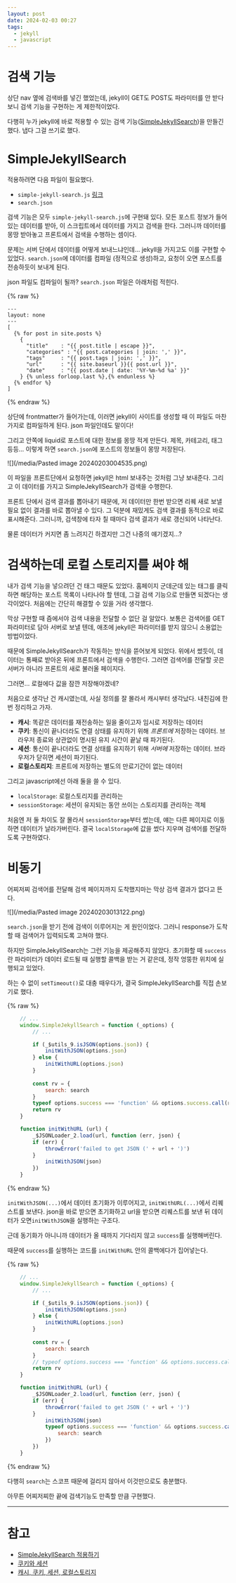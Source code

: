 ```yaml
---
layout: post
date: 2024-02-03 00:27
tags:
  - jekyll
  - javascript
---
```

# 검색 기능

상단 nav 옆에 검색바를 넣긴 했었는데, jekyll이 GET도 POST도 파라미터를 안 받다 보니 검색 기능을 구현하는 게 제한적이었다.

다행히 누가 jekyll에 바로 적용할 수 있는 검색 기능([SimpleJekyllSearch](https://github.com/christian-fei/Simple-Jekyll-Search))을 만들긴 했다. 냅다 그걸 쓰기로 했다.

# SimpleJekyllSearch

적용하려면 다음 파일이 필요했다.

- `simple-jekyll-search.js` [링크](https://github.com/christian-fei/Simple-Jekyll-Search/tree/master/example/js)
- `search.json`

검색 기능은 모두 `simple-jekyll-search.js`에 구현돼 있다. 모든 포스트 정보가 들어 있는 데이터를 받아, 이 스크립트에서 데이터를 가지고 검색을 한다. 그러니까 데이터를 몽땅 받아놓고 프론트에서 검색을 수행하는 셈이다.

문제는 서버 단에서 데이터를 어떻게 보내느냐인데... jekyll을 가지고도 이를 구현할 수 있었다. `search.json`에 데이터를 컴파일 (정적으로 생성)하고, 요청이 오면 포스트를 전송하듯이 보내게 된다.

json 파일도 컴파일이 될까? `search.json` 파일은 아래처럼 적힌다.

{% raw %}
```
---
layout: none
---
[
  {% for post in site.posts %}
    {
      "title"    : "{{ post.title | escape }}",
      "categories" : "{{ post.categories | join: ',' }}",
      "tags"     : "{{ post.tags | join: ',' }}",
      "url"      : "{{ site.baseurl }}{{ post.url }}",
      "date"     : "{{ post.date | date: '%Y-%m-%d %a' }}"
    } {% unless forloop.last %},{% endunless %}
  {% endfor %}
]
```
{% endraw %}

상단에 frontmatter가 들어가는데, 이러면 jekyll이 사이트를 생성할 때 이 파일도 마찬가지로 컴파일하게 된다. json 파일인데도 말이다!

그리고 안쪽에 liquid로 포스트에 대한 정보를 몽땅 적게 만든다. 제목, 카테고리, 태그 등등... 이렇게 하면 `search.json`에 포스트의 정보들이 몽땅 저장된다.

![](/media/Pasted image 20240203004535.png)

이 파일을 프론트단에서 요청하면 jekyll은 html 보내주는 것처럼 그냥 보내준다. 그리고 이 데이터를 가지고 SimpleJekyllSearch가 검색을 수행한다.

프론트 단에서 검색 결과를 뽑아내기 때문에, 저 데이터만 한번 받으면 리퀘 새로 보낼 필요 없이 결과를 바로 뽑아낼 수 있다. 그 덕분에 재밌게도 검색 결과를 동적으로 바로 표시해준다. 그러니까, 검색창에 타자 칠 때마다 검색 결과가 새로 갱신되어 나타난다.

물론 데이터가 커지면 좀 느려지긴 하겠지만 그건 나중의 얘기겠지...?

# 검색하는데 로컬 스토리지를 써야 해

내가 검색 기능을 넣으려던 건 태그 때문도 있었다. 홈페이지 군데군데 있는 태그를 클릭하면 해당하는 포스트 목록이 나타나야 할 텐데, 그걸 검색 기능으로 만들면 되겠다는 생각이었다. 처음에는 간단히 해결할 수 있을 거라 생각했다.

막상 구현할 때 즘에서야 검색 내용을 전달할 수 없단 걸 알았다. 보통은 검색어를 GET 파라미터로 담아 서버로 보낼 텐데, 애초에 jekyll은 파라미터를 받지 않으니 소용없는 방법이었다.

때문에 SimpleJekyllSearch가 작동하는 방식을 뜯어보게 되었다. 위에서 썼듯이, 데이터는 통째로 받아온 뒤에 프론트에서 검색을 수행한다. 그러면 검색어를 전달할 곳은 서버가 아니라 프론트의 새로 불러올 페이지다.

그러면... 로컬에다 값을 잠깐 저장해야겠네?

처음으로 생각난 건 캐시였는데, 사실 정의를 잘 몰라서 캐시부터 생각났다. 내친김에 한번 정리하고 가자.

- **캐시**: 똑같은 데이터를 재전송하는 일을 줄이고자 임시로 저장하는 데이터
- **쿠키**: 통신이 끝나더라도 연결 상태를 유지하기 위해 *프론트에* 저장하는 데이터. 브라우저 종료와 상관없이 명시된 유지 시간이 끝날 때 파기된다.
- **세션**: 통신이 끝나더라도 연결 상태를 유지하기 위해 *서버에* 저장하는 데이터. 브라우저가 닫히면 세션이 파기된다.
- **로컬스토리지**: 프론트에 저장하는 별도의 만료기간이 없는 데이터

그리고 javascript에선 아래 둘을 쓸 수 있다.

- `localStorage`: 로컬스토리지를 관리하는
- `sessionStorage`: 세션이 유지되는 동안 쓰이는 스토리지를 관리하는 객체

처음엔 저 둘 차이도 잘 몰라서 `sessionStorage`부터 썼는데, 얘는 다른 페이지로 이동하면 데이터가 날라가버린다. 결국 `localStorage`에 값을 썼다 지우며 검색어를 전달하도록 구현하였다.

# 비동기

어찌저찌 검색어를 전달해 검색 페이지까지 도착했지마는 막상 검색 결과가 없다고 뜬다.

![](/media/Pasted image 20240203013122.png)

`search.json`을 받기 전에 검색이 이루어지는 게 원인이었다. 그러니 response가 도착할 때 검색어가 입력되도록 고쳐야 했다.

하지만 SimpleJekyllSearch는 그런 기능을 제공해주지 않았다. 초기화할 때 `success`란 파라미터가 데이터 로드될 때 실행할 콜백을 받는 거 같은데, 정작 엉뚱한 위치에 실행되고 있었다. 

하는 수 없이 `setTimeout()`로 대충 때우다가, 결국 SimpleJekyllSearch를 직접 손보기로 했다. 

{% raw %}
```javascript
	// ...
	window.SimpleJekyllSearch = function (_options) {
		// ...

		if (_$utils_9.isJSON(options.json)) {
			initWithJSON(options.json)
		} else {
			initWithURL(options.json)
		}
		
		const rv = {
			search: search
		}
		typeof options.success === 'function' && options.success.call(rv)
		return rv
	}

	function initWithURL (url) {
		_$JSONLoader_2.load(url, function (err, json) {
		if (err) {
			throwError('failed to get JSON (' + url + ')')
		}
			initWithJSON(json)
		})
	}
```
{% endraw %}

`initWithJSON(...)`에서 데이터 초기화가 이루어지고, `initWithURL(...)`에서 리퀘스트를 보낸다. json을 바로 받으면 초기화하고 url을 받으면 리퀘스트를 보낸 뒤 데이터가 오면`initWithJSON`을 실행하는 구조다.

근데 동기화가 아니니까 데이터가 올 때까지 기다리지 않고 `success`를 실행해버린다.

때문에 `success`를 실행하는 코드를 `initWithURL` 안의 콜백에다가 집어넣는다.

{% raw %}
```javascript
	// ...
	window.SimpleJekyllSearch = function (_options) {
		// ...

		if (_$utils_9.isJSON(options.json)) {
			initWithJSON(options.json)
		} else {
			initWithURL(options.json)
		}
		
		const rv = {
			search: search
		}
		// typeof options.success === 'function' && options.success.call(rv)
		return rv
	}

	function initWithURL (url) {
		_$JSONLoader_2.load(url, function (err, json) {
		if (err) {
			throwError('failed to get JSON (' + url + ')')
		}
			initWithJSON(json)
			typeof options.success === 'function' && options.success.call({
				search: search
			})
		})
	}
```
{% endraw %}

다행히 `search`는 스코프 때문에 걸리지 않아서 이것만으로도 충분했다.

아무튼 어찌저찌한 끝에 검색기능도 만족할 만큼 구현했다.

---
# 참고
- [SimpleJekyllSearch 적용하기](https://icechoco.github.io/frontend/2021-10-23-Creat-a-serach-bar/)
- [쿠키와 세션](https://interconnection.tistory.com/74)
- [캐시, 쿠키, 세션, 로컬스토리지](https://velog.io/@yiseul/%EC%BF%A0%ED%82%A4-%EC%84%B8%EC%85%98-%EC%BA%90%EC%8B%9C-%EB%A1%9C%EC%BB%AC%EC%8A%A4%ED%86%A0%EB%A6%AC%EC%A7%80%EC%9D%98-%EC%B0%A8%EC%9D%B4)